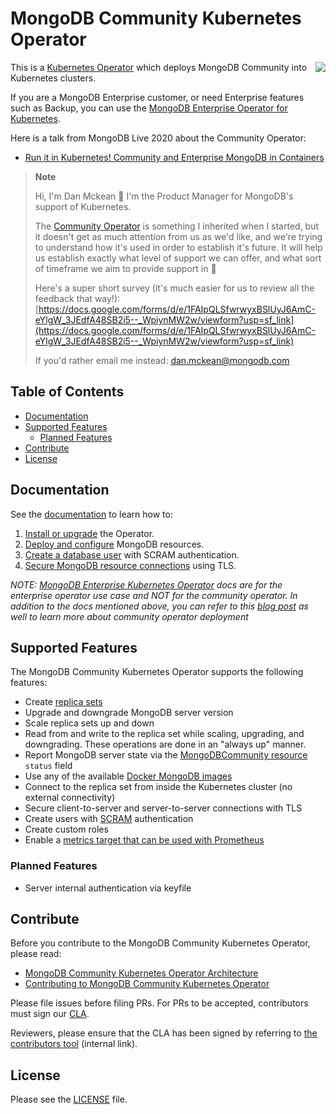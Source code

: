 # MongoDB Community Kubernetes Operator #

<img align="right" src="https://mongodb-kubernetes-operator.s3.amazonaws.com/img/Leaf-Forest%402x.png">

This is a [Kubernetes Operator](https://kubernetes.io/docs/concepts/extend-kubernetes/operator/) which deploys MongoDB Community into Kubernetes clusters.

If you are a MongoDB Enterprise customer, or need Enterprise features such as Backup, you can use the [MongoDB Enterprise Operator for Kubernetes](https://github.com/mongodb/mongodb-enterprise-kubernetes).

Here is a talk from MongoDB Live 2020 about the Community Operator:
* [Run it in Kubernetes! Community and Enterprise MongoDB in Containers](https://www.youtube.com/watch?v=2Xszdg-4T6A&t=1368s)

> **Note** 
> 
> Hi, I'm Dan Mckean 👋 I'm the Product Manager for MongoDB's support of Kubernetes. 
> 
> The [Community Operator](https://github.com/mongodb/mongodb-kubernetes-operator) is something I inherited when I started, but it doesn't get as much attention from us as we'd like, and we're trying to understand how it's used in order to establish it's future. It will help us establish exactly what level of support we can offer, and what sort of timeframe we aim to provide support in 🙂 
>
>Here's a super short survey (it's much easier for us to review all the feedback that way!): [https://docs.google.com/forms/d/e/1FAIpQLSfwrwyxBSlUyJ6AmC-eYlgW_3JEdfA48SB2i5--_WpiynMW2w/viewform?usp=sf_link](https://docs.google.com/forms/d/e/1FAIpQLSfwrwyxBSlUyJ6AmC-eYlgW_3JEdfA48SB2i5--_WpiynMW2w/viewform?usp=sf_link)
>
> If you'd rather email me instead: [dan.mckean@mongodb.com](mailto:dan.mckean@mongodb.com?subject=MongoDB%20Community%20Operator%20feedback)

## Table of Contents

- [Documentation](#documentation)
- [Supported Features](#supported-features)
  - [Planned Features](#planned-features)
- [Contribute](#contribute)
- [License](#license)

## Documentation

See the [documentation](docs) to learn how to:

1. [Install or upgrade](docs/install-upgrade.md) the Operator.
1. [Deploy and configure](docs/deploy-configure.md) MongoDB resources.
1. [Create a database user](docs/users.md) with SCRAM authentication.
1. [Secure MongoDB resource connections](docs/secure.md) using TLS.

*NOTE: [MongoDB Enterprise Kubernetes Operator](https://www.mongodb.com/docs/kubernetes-operator/master/) docs are for the enterprise operator use case and NOT for the community operator. In addition to the docs mentioned above, you can refer to this [blog post](https://www.mongodb.com/blog/post/run-secure-containerized-mongodb-deployments-using-the-mongo-db-community-kubernetes-oper) as well to learn more about community operator deployment*

## Supported Features

The MongoDB Community Kubernetes Operator supports the following features:

- Create [replica sets](https://www.mongodb.com/docs/manual/replication/)
- Upgrade and downgrade MongoDB server version
- Scale replica sets up and down
- Read from and write to the replica set while scaling, upgrading, and downgrading. These operations are done in an "always up" manner.
- Report MongoDB server state via the [MongoDBCommunity resource](/config/crd/bases/mongodbcommunity.mongodb.com_mongodbcommunity.yaml) `status` field
- Use any of the available [Docker MongoDB images](https://hub.docker.com/_/mongo/)
- Connect to the replica set from inside the Kubernetes cluster (no external connectivity)
- Secure client-to-server and server-to-server connections with TLS
- Create users with [SCRAM](https://www.mongodb.com/docs/manual/core/security-scram/) authentication
- Create custom roles
- Enable a [metrics target that can be used with Prometheus](docs/prometheus/README.md)

### Planned Features
- Server internal authentication via keyfile

## Contribute

Before you contribute to the MongoDB Community Kubernetes Operator, please read:

- [MongoDB Community Kubernetes Operator Architecture](docs/architecture.md)
- [Contributing to MongoDB Community Kubernetes Operator](docs/contributing.md)

Please file issues before filing PRs. For PRs to be accepted, contributors must sign our [CLA](https://www.mongodb.com/legal/contributor-agreement).

Reviewers, please ensure that the CLA has been signed by referring to [the contributors tool](https://contributors.corp.mongodb.com/) (internal link).

## License

Please see the [LICENSE](LICENSE.md) file.
